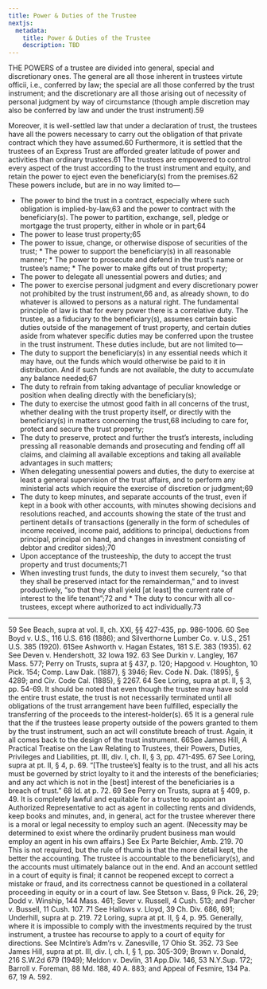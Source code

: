 ```yaml
---
title: Power & Duties of the Trustee
nextjs:
  metadata:
    title: Power & Duties of the Trustee
    description: TBD
---
```

THE POWERS of a trustee are divided into general, special and discretionary ones. The general are all those inherent in trustees virtute officii, i.e., conferred by law; the special are all those conferred by the trust instrument; and the discretionary are all those arising out of necessity of personal judgment by way of circumstance (though ample discretion may also be conferred by law and under the trust instrument).59 

Moreover, it is well-settled law that under a declaration of trust, the trustees have all the powers necessary to carry out the obligation of that private contract which they have assumed.60 Furthermore, it is settled that the trustees of an Express Trust are afforded greater latitude of power and activities than ordinary trustees.61 The trustees are empowered to control every aspect of the trust according to the trust instrument and equity, and retain the power to eject even the beneficiary(s) from the premises.62 These powers include, but are in no way limited to— 

* The power to bind the trust in a contract, especially where such obligation is implied-by-law,63 and the power to contract with the beneficiary(s). 
The power to partition, exchange, sell, pledge or mortgage the trust property, either in whole or in part;64 
* The power to lease trust property;65 
* The power to issue, change, or otherwise dispose of securities of the trust; * The power to support the beneficiary(s) in all reasonable manner; * The power to prosecute and defend in the trust’s name or trustee’s name; * The power to make gifts out of trust property; 
* The power to delegate all unessential powers and duties; and 
* The power to exercise personal judgment and every discretionary power not prohibited by the trust instrument,66 and, as already shown, to do whatever is allowed to persons as a natural right. 
The fundamental principle of law is that for every power there is a correlative duty. The trustee, as a fiduciary to the beneficiary(s), assumes certain basic duties outside of the management of trust property, and certain duties aside from whatever specific duties may be conferred upon the trustee in the trust instrument. These duties include, but are not limited to— 
* The duty to support the beneficiary(s) in any essential needs which it may have, out the funds which would otherwise be paid to it in distribution. And if such funds are not available, the duty to accumulate any balance needed;67 
* The duty to refrain from taking advantage of peculiar knowledge or position when dealing directly with the beneficiary(s); 
* The duty to exercise the utmost good faith in all concerns of the trust, whether dealing with the trust property itself, or directly with the beneficiary(s) in matters concerning the trust,68 including to care for, protect and secure the trust property; 
* The duty to preserve, protect and further the trust’s interests, including pressing all reasonable demands and prosecuting and fending off all claims, and claiming all available exceptions and taking all available advantages in such matters; 
* When delegating unessential powers and duties, the duty to exercise at least a general supervision of the trust affairs, and to perform any ministerial acts which require the exercise of discretion or judgment;69 
* The duty to keep minutes, and separate accounts of the trust, even if kept in a book with other accounts, with minutes showing decisions and resolutions reached, and accounts showing the state of the trust and pertinent details of transactions (generally in the form of schedules of income received, income paid, additions to principal, deductions from principal, principal on hand, and changes in investment consisting of debtor and creditor sides);70 
* Upon acceptance of the trusteeship, the duty to accept the trust property and trust documents;71 
* When investing trust funds, the duty to invest them securely, “so that they shall be preserved intact for the remainderman,” and to invest productively, “so that they shall yield [at least] the current rate of interest to the life tenant”;72 and * The duty to concur with all co-trustees, except where authorized to act individually.73 

---

59 See Beach, supra at vol. II, ch. XXI, §§ 427-435, pp. 986-1006. 
60 See Boyd v. U.S., 116 U.S. 616 (1886); and Silverthorne Lumber Co. v. U.S., 251 U.S. 385 (1920). 61See Ashworth v. Hagan Estates, 181 S.E. 383 (1935). 
62 See Deven v. Hendershott, 32 Iowa 192. 
63 See Durkin v. Langley, 167 Mass. 577; Perry on Trusts, supra at § 437, p. 120; Hapgood v. Houghton, 10 Pick. 154; Comp. Law Dak. (1887), § 3946; Rev. Code N. Dak. (1895), § 4289; and Civ. Code Cal. (1885), § 2267.
64 See Loring, supra at pt. II, § 3, pp. 54-69. It should be noted that even though the trustee may have sold the entire trust estate, the trust is not necessarily terminated until all obligations of the trust arrangement have been fulfilled, especially the transferring of the proceeds to the interest-holder(s).
65 It is a general rule that the if the trustees lease property outside of the powers granted to them by the trust instrument, such an act will constitute breach of trust. Again, it all comes back to the design of the trust instrument. 66See James Hill, A Practical Treatise on the Law Relating to Trustees, their Powers, Duties, Privileges and Liabilities, pt. III, div. I, ch. II, § 3, pp. 471-495. 
67 See Loring, supra at pt. II, § 4, p. 69. “[The trustee’s] fealty is to the trust, and all his acts must be governed by strict loyalty to it and the interests of the beneficiaries; and any act which is not in the [best] interest of the beneficiaries is a breach of trust.” 
68 Id. at p. 72. 
69 See Perry on Trusts, supra at § 409, p. 49. It is completely lawful and equitable for a trustee to appoint an Authorized Representative to act as agent in collecting rents and dividends, keep books and minutes, and, in general, act for the trustee wherever there is a moral or legal necessity to employ such an agent. (Necessity may be determined to exist where the ordinarily prudent business man would employ an agent in his own affairs.) See Ex Parte Belchier, Amb. 219. 
70 This is not required, but the rule of thumb is that the more detail kept, the better the accounting. The trustee is accountable to the beneficiary(s), and the accounts must ultimately balance out in the end. And an account settled in a court of equity is final; it cannot be reopened except to correct a mistake or fraud, and its correctness cannot be questioned in a collateral proceeding in equity or in a court of law. See Stetson v. Bass, 9 Pick. 26, 29; Dodd v. Winship, 144 Mass. 461; Sever v. Russell, 4 Cush. 513; and Parcher v. Bussell, 11 Cush. 107.
71 See Hallows v. Lloyd, 39 Ch. Div. 686, 691; Underhill, supra at p. 219. 
72 Loring, supra at pt. II, § 4, p. 95. Generally, where it is impossible to comply with the investments required by the trust instrument, a trustee has recourse to apply to a court of equity for directions. See McIntire’s Adm’rs v. Zanesville, 17 Ohio St. 352. 
73 See James Hill, supra at pt. III, div. I, ch. I, § 1, pp. 305-309; Brown v. Donald, 216 S.W.2d 679 (1949); Meldon v. Devlin, 31 App.Div. 146, 53 N.Y.Sup. 172; Barroll v. Foreman, 88 Md. 188, 40 A. 883; and Appeal of Fesmire, 134 Pa. 67, 19 A. 592.